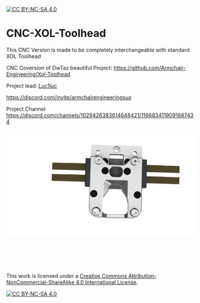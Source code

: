 [![CC BY-NC-SA 4.0][cc-by-nc-sa-shield]][cc-by-nc-sa]

# CNC-XOL-Toolhead
This CNC Version is made to be completely interchangeable with standard XOL Toolhead

CNC Coversion of DwTaz beautiful Project:
https://github.com/Armchair-Engineering/Xol-Toolhead

Project lead: [Luc1luc](https://github.com/Luc1luc)

https://discord.com/invite/armchairengineeringsux

Project Channel https://discord.com/channels/1029426383614648421/1166834119091687434

![](https://github.com/Luc1luc/CNC-XOL-Toolhead/blob/main/Pictures/CNC_XOL_Carriage.png)

<br/><br/><br/><br/>


This work is licensed under a
[Creative Commons Attribution-NonCommercial-ShareAlike 4.0 International License][cc-by-nc-sa].

[![CC BY-NC-SA 4.0][cc-by-nc-sa-image]][cc-by-nc-sa]

[cc-by-nc-sa]: http://creativecommons.org/licenses/by-nc-sa/4.0/
[cc-by-nc-sa-image]: https://licensebuttons.net/l/by-nc-sa/4.0/88x31.png
[cc-by-nc-sa-shield]: https://img.shields.io/badge/License-CC%20BY--NC--SA%204.0-lightgrey.svg

